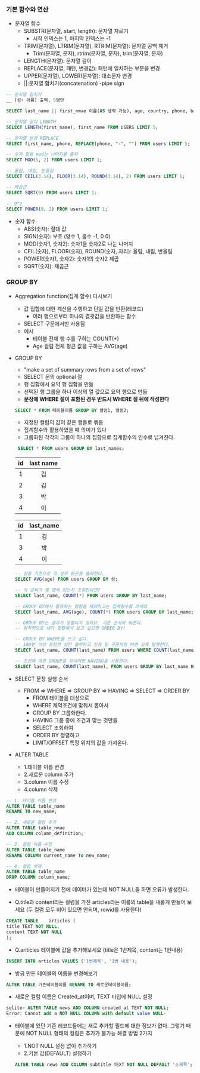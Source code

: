 ### 기본 함수와 연산

- 문자열 함수
  - SUBSTR(문자열, start, length): 문자열 자르기
    - 시작 인덱스는 1, 마지막 인덱스는 -1
  - TRIM(문자열), LTRIM(문자열), RTRIM(문자열): 문자열 공백 제거
    - Trim(문자열, 문자), rtrim(문자열, 문자), trim(문자열, 문자)
  - LENGTH(문자열): 문자열 길이
  - REPLACE(문자열, 패턴, 변경값): 패턴에 일치하는 부분을 변경
  - UPPER(문자열), LOWER(문자열): 대소문자 변경
  - ||:문자열 합치기(concatenation) -pipe sign



```sql
-- 문자열 합치기 
__ (성+ 이름) 출력, 5명만

SELECT last_name || first_nmae 이름(AS 생략 가능), age, country, phone, balance FROM users LIMIT 5; 

-- 문자열 길이 LENGTH
SELECT LENGTH(first_name), first_name FROM USERS LIMIT 5;

-- 문자열 변경 REPLACE
SELECT first_name, phone, REPLACE(phone, "-", "") FROM users LIMIT 5;

-- 숫자 활용 mod는 나머지를 출력
SELECT MOD(5, 2) FROM users LIMIT 1;

-- 올림, 내림, 반올림
SELECT CEIL(3.14), FLOOR(3.14), ROUND(3.14), 2) FROM users LIMIT 1;

-- 제곱근
SELECT SQRT(9) FROM users LIMIT 1:
  
-- 9^2
SELECT POWER(9, 2) FROM users LIMIT 1;
```

- 숫자 함수
  - ABS(숫자): 절대 값
  - SIGN(숫자): 부호 (양수 1, 음수 -1, 0 0)
  - MOD(숫자1, 숫자2): 숫자1을 숫자2로 나눈 나머지
  - CEIL(숫자), FLOOR(숫자), ROUND(숫자, 자리): 올림, 내림, 반올림
  - POWER(숫자1, 숫자2): 숫자1의 숫자2 제곱
  - SQRT(숫자): 제곱근



### GROUP BY

- Aggregation function(집계 함수) 다시보기
  - 값 집합에 대한 계산을 수행하고 단일 값을 반환(레코드)
    - 여러 행으로부터 하나의 결괏값을 반환하는 함수
  - SELECT 구문에서만 사용됨
  - 예시
    - 테이블 전체 행 수를 구하는 COUNT(*)
    - Age 컬럼 전체 평균 값을 구하는 AVG(age)



- GROUP BY

  - "make a set of summary rows from a set of rows"
  - SELECT 문의 optional 절
  - 행 집합에서 요약 행 집합을 만듦
  - 선택된 행 그룹을 하나 이상의 열 값으로 요약 행으로 만듦
  - **문장에 WHERE 절이 포함된 경우 반드시 WHERE 절 뒤에 작성한다**

  ```sql
  SELECT * FROM 테이블이름 GROUP BY 컬럼1, 컬럼2;
  ```

  

  - 지정된 컬럼의 값이 같은 행들로 묶음
  - 집계함수와 활용하였을 때 의미가 있다
  - 그룹화된 각각의 그룹이 하나의 집합으로 집계함수의 인수로 넘겨진다.

  ```sql
   SELECT * FROM users GROUP BY last_names;
  ```

  |  id  | last name |
  | :--: | :-------: |
  |  1   |    김     |
  |  2   |    김     |
  |  3   |    박     |
  |  4   |    이     |

  |  id  | last_name |
  | :--: | :-------: |
  |  1   |    김     |
  |  3   |    박     |
  |  4   |    이     |

  

  ```sql
  -- 성을 기준으로 각 성의 평균을 출력한다.
  SELECT AVG(age) FROM users GROUP BY 성;
  
  -- 각 성씨가 몇 명씩 있는지 조회한다면?
  SELECT last_name, COUNT(*) FROM users GROUP BY last_name;
  
  -- GROUP BY에서 활용하는 컬럼을 제외하고는 집계함수를 쓰세요
  SELECT last_name, AVG(age), COUNT(*) FROM users GROUP BY last_name;
  
  -- GROUP BY는 결과가 정렬되지 않아요. 기존 순서와 바뀐다. 
  -- 원칙적으로 내가 정렬해서 보고 싶으면 ORDER BY!
  
  -- GROUP BY WHERE를 쓰고 싶다. 
  -- 100번 이상 등장한 성만 출력하고 싶음 밑 구문처럼 하면 오류 발생한다.
  SELECT last_name, COUNT(last_name) FROM users WHERE COUNT(last_name) > 100 GROUP BY last_name;
  
  -- 조건에 따른 GROUP을 하시려면 HAVING을 사용한다.
  SELECT last_name, COUNT(last_name), FROM users GROUP BY last_name HAVING COUNT(last_nmae) > 100;
  ```

- SELECT 문장 실행 순서
  - FROM => WHERE => GROUP BY => HAVING => SELECT => ORDER BY
    - FROM 테이블을 대상으로
    - WHERE 제약조건에 맞춰서 뽑아서
    - GROUP BY 그룹화한다.
    - HAVING 그룹 중에 조건과 맞는 것만을
    - SELECT 조회하여
    - ORDER BY 정렬하고
    - LIMIT/OFFSET 특정 위치의 값을 가져온다.
- ALTER TABLE
  - 1.테이블 이름 변경
  - 2.새로운 column 추가
  - 3.column 이름 수정
  - 4.column 삭제

```sql
-- 1. 테이블 이름 변경
ALTER TABLE table_name
RENAME TO new_name;

-- 2. 새로운 컬럼 추가
ALTER TABLE table_nmae
ADD COLUMN column_definition;

-- 3. 컬럼 이름 수정
ALTER TABLE table_name
RENAME COLUMN current_name To new_name;

-- 4. 컬럼 삭제
ALTER TABLE table_name
DROP COLUMN column_name;
```

- 테이블이 만들어지기 전에 데이터가 있는데 NOT NULL을 하면 오류가 발생한다.

- Q.title과 content라는 컬럼을 가진 articles라는 이름의 table을 새롭게 만들어 보세요 (두 컬럼 모두 비어 있으면 안되며, rowid를 사용한다)

```sql
CREATE TABLE	articles (
title TEXT NOT NULL,
content TEXT NOT NULL
);
```

- Q.ariticles 테이블에 값을 추가해보세요 (title은 1번제목, content는 1번내용)

```sql
INSERT INTO articles VALUES ('1번제목', '1번 내용');
```

- 방금 만든 테이블의 이름을 변경해보기

```sql
ALTER TABLE 기존테이블이름 RENAME TO 새로운테이블이름;
```

- 새로운 컬럼 이름은 Created_at이며, TEXT 타입에 NULL 설정

```sql
sqlite> ALTER TABLE news ADD COLUMN created_at TEXT NOT NULL;
Error: Cannot add a NOT NULL COLUMN with default value NULL-
```

- 테이블에 있던 기존 레코드들에는 새로 추가할 필드에 대한 정보가 없다. 그렇기 때문에 NOT NULL 형태의 컬럼은 추가가 불가능
  해결 방법 2가지

  - 1.NOT NULL 설정 없이 추가하기
  - 2.기본 값(DEFAULT) 설정하기

  ```sql
  ALTER TABLE news ADD COLUMN subtitle TEXT NOT NULL DEFAULT '소제목';

